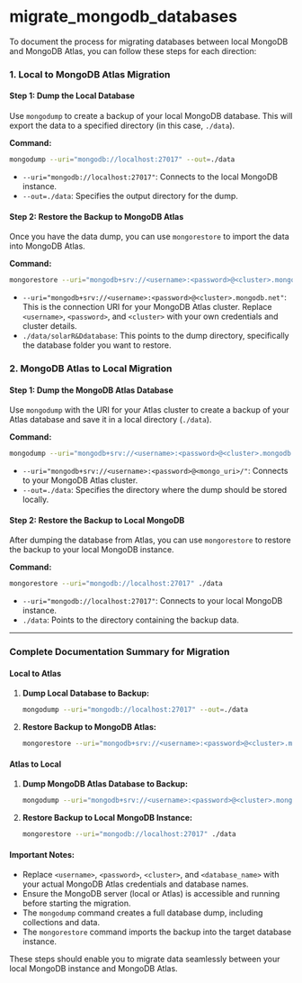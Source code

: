 # migrate_mongodb_databases
To document the process for migrating databases between local MongoDB and MongoDB Atlas, you can follow these steps for each direction:

### 1. **Local to MongoDB Atlas Migration**

#### **Step 1: Dump the Local Database**
Use `mongodump` to create a backup of your local MongoDB database. This will export the data to a specified directory (in this case, `./data`).

**Command:**
```bash
mongodump --uri="mongodb://localhost:27017" --out=./data
```
- `--uri="mongodb://localhost:27017"`: Connects to the local MongoDB instance.
- `--out=./data`: Specifies the output directory for the dump.

#### **Step 2: Restore the Backup to MongoDB Atlas**
Once you have the data dump, you can use `mongorestore` to import the data into MongoDB Atlas. 

**Command:**
```bash
mongorestore --uri="mongodb+srv://<username>:<password>@<cluster>.mongodb.net" ./data/solarR&Ddatabase
```
- `--uri="mongodb+srv://<username>:<password>@<cluster>.mongodb.net"`: This is the connection URI for your MongoDB Atlas cluster. Replace `<username>`, `<password>`, and `<cluster>` with your own credentials and cluster details.
- `./data/solarR&Ddatabase`: This points to the dump directory, specifically the database folder you want to restore.

### 2. **MongoDB Atlas to Local Migration**

#### **Step 1: Dump the MongoDB Atlas Database**
Use `mongodump` with the URI for your Atlas cluster to create a backup of your Atlas database and save it in a local directory (`./data`).

**Command:**
```bash
mongodump --uri="mongodb+srv://<username>:<password>@<cluster>.mongodb.net" --out=./data
```
- `--uri="mongodb+srv://<username>:<password>@<mongo_uri>/"`: Connects to your MongoDB Atlas cluster.
- `--out=./data`: Specifies the directory where the dump should be stored locally.

#### **Step 2: Restore the Backup to Local MongoDB**
After dumping the database from Atlas, you can use `mongorestore` to restore the backup to your local MongoDB instance.

**Command:**
```bash
mongorestore --uri="mongodb://localhost:27017" ./data
```
- `--uri="mongodb://localhost:27017"`: Connects to your local MongoDB instance.
- `./data`: Points to the directory containing the backup data.

---

### **Complete Documentation Summary for Migration**

#### **Local to Atlas**
1. **Dump Local Database to Backup:**
   ```bash
   mongodump --uri="mongodb://localhost:27017" --out=./data
   ```
2. **Restore Backup to MongoDB Atlas:**
   ```bash
   mongorestore --uri="mongodb+srv://<username>:<password>@<cluster>.mongodb.net/" ./data/<database_name>
   ```

#### **Atlas to Local**
1. **Dump MongoDB Atlas Database to Backup:**
   ```bash
   mongodump --uri="mongodb+srv://<username>:<password>@<cluster>.mongodb.net" --out=./data
   ```
2. **Restore Backup to Local MongoDB Instance:**
   ```bash
   mongorestore --uri="mongodb://localhost:27017" ./data
   ```

#### **Important Notes:**
- Replace `<username>`, `<password>`, `<cluster>`, and `<database_name>` with your actual MongoDB Atlas credentials and database names.
- Ensure the MongoDB server (local or Atlas) is accessible and running before starting the migration.
- The `mongodump` command creates a full database dump, including collections and data.
- The `mongorestore` command imports the backup into the target database instance.

These steps should enable you to migrate data seamlessly between your local MongoDB instance and MongoDB Atlas.
